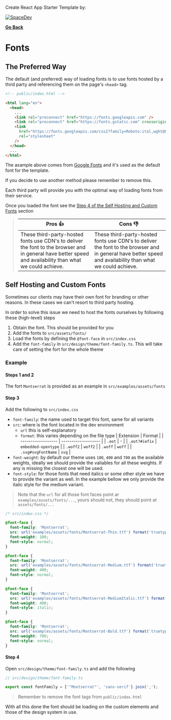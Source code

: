 Create React App Starter Template by:

[![SpaceDev](https://uploads-ssl.webflow.com/61e097dd988731696768be21/62042f55a072ef02ab1d11a2_logo%20del%20mismo%20taman%CC%83o%20que%20el%20texto.svg)](https://www.spacedev.io/)

**[Go Back](../README.md)**

# Fonts

## The Preferred Way

The default (and preferred) way of loading fonts is to use fonts hosted by a third party and referencing them on the page's `<head>` tag.

```html
<!-- public/index.html -->

<html lang="en">
  <head>
    ...
    <link rel="preconnect" href="https://fonts.googleapis.com" />
    <link rel="preconnect" href="https://fonts.gstatic.com" crossorigin />
    <link
      href="https://fonts.googleapis.com/css2?family=Roboto:ital,wght@0,100;0,400;0,700;1,100;1,400;1,700&display=swap"
      rel="stylesheet"
    />
  </head>
  ...
</html>
```

The axample above comes from [Google Fonts](https://fonts.google.com/) and it's used as the default font for the template.

If you decide to use another method please remember to remove this.

Each third party will provide you with the optimal way of loading fonts from their service.

Once you loaded the font see the [Step 4 of the Self Hosting and Custom Fonts](#step-4) section

> | **Pros** 👍                                                                                                                                               | **Cons** 👎                                                                                                                                               |
> | --------------------------------------------------------------------------------------------------------------------------------------------------------- | --------------------------------------------------------------------------------------------------------------------------------------------------------- |
> | These third-party-hosted fonts use CDN's to deliver the font to the browser and in general have better speed and availability than what we could achieve. | These third-party-hosted fonts use CDN's to deliver the font to the browser and in general have better speed and availability than what we could achieve. |

## Self Hosting and Custom Fonts

Sometimes our clients may have their own font for branding or other reasons. In these cases we can't resort to third party hosting.

In order to solve this issue we need to host the fonts ourselves by following these (high-level) steps

1. Obtain the font. This should be provided for you
2. Add the fonts to `src/assets/fonts/`
3. Load the fonts by defining the `@font-face` in `src/index.css`
4. Add the `font-family` in `src/design/theme/font-family.ts`. This will take care of setting the fort for the whole theme

### Example

#### Steps 1 and 2

The fort `Montserrat` is provided as an example in `src/examples/assets/fonts`

#### Step 3

Add the following to `src/index.css`

- `font-family`: the name used to target this font, same for all variants
- `src`: where is the font located in the dev environment
  - `url` this is self-explanatory
  - `format`: this varies depending on the file type
    | Extension | Format |
    | ------------------ | ------------------- |
    | `.eot` | - |
    | `.eot?#iefix` | `embedded-opentype` |
    | `.woff2` | `woff2` |
    | `.woff` | `woff` |
    | `.svg#svgFontName` | `svg` |
- `font-weight`: by default our theme uses `100`, `400` and `700` as the available weights, ideally we should provide the valiables for all these weights. If any is missing the closest one will be used.
- `font-style`: for those fonts that need italics or some other style we have to provide the variant as well. In the example bellow we only provide the italic style for the medium variant.

> Note that the `url` for all those font faces point ar `examples/assets/fonts/...`, yours should not, they should point at `assets/fonts/...`

```css
/* src/index.css */

@font-face {
  font-family: 'Montserrat';
  src: url('examples/assets/fonts/Montserrat-Thin.ttf') format('truetype');
  font-weight: 100;
  font-style: normal;
}

@font-face {
  font-family: 'Montserrat';
  src: url('examples/assets/fonts/Montserrat-Medium.ttf') format('truetype');
  font-weight: 400;
  font-style: normal;
}

@font-face {
  font-family: 'Montserrat';
  src: url('examples/assets/fonts/Montserrat-MediumItalic.ttf') format('truetype');
  font-weight: 400;
  font-style: italic;
}

@font-face {
  font-family: 'Montserrat';
  src: url('examples/assets/fonts/Montserrat-Bold.ttf') format('truetype');
  font-weight: 700;
  font-style: normal;
}
```

#### Step 4

Open `src/design/theme/font-family.ts` and add the following

```typescript
// src/design/theme/font-family.ts

export const fontFamily = ['"Montserrat"', 'sans-serif'].join(',');
```

> Remember to remove the font <link> tags from `public/index.html`

With all this done the font should be loading on the custom elements and those of the design system in use.
